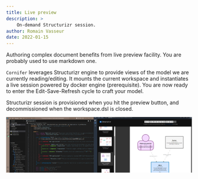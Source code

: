 ```yaml
---
title: Live preview
description: >
    On-demand Structurizr session.
author: Romain Vasseur
date: 2022-01-15
---
```


Authoring complex document benefits from live preview facility. You are probably used to use markdown one.

`Cornifer` leverages Structurizr engine to provide views of the model we are currently reading/editing. It mounts the current workspace and instantiates a live session powered by docker engine (prerequisite).
You are now ready to enter the Edit-Save-Refresh cycle to craft your model.

Structurizr session is provisioned when you hit the preview button, and decommissioned when the workspace.dsl is closed.  

![](preview.png)